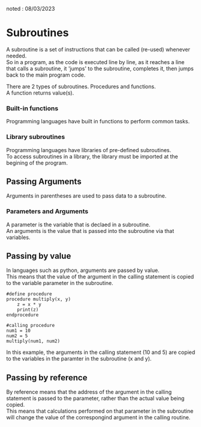 noted : 08/03/2023

# Subroutines

A subroutine is a set of instructions that can be called (re-used) whenever needed.  
So in a program, as the code is executed line by line, as it reaches a line that calls a subroutine, it 'jumps' to the subroutine, completes it, then jumps back to the main program code.  
  
There are 2 types of subroutines. Procedures and functions.  
A function returns value(s).

### Built-in functions
Programming languages have built in functions to perform common tasks.  

### Library subroutines
Programming languages have libraries of pre-defined subroutines.  
To access subroutines in a library, the library must be imported at the begining of the program.

## Passing Arguments
Arguments in parentheses are used to pass data to a subroutine.

### Parameters and Arguments
A parameter is the variable that is declaed in a subroutine.  
An arguments is the value that is passed into the subroutine via that variables.

## Passing by value
In languages such as python, arguments are passed by value.  
This means that the value of the argument in the calling statement is copied to the variable parameter in the subroutine.

    #define procedure
    procedure multiply(x, y)
        z = x * y
        print(z)
    endprocedure
    
    #calling procedure
    num1 = 10
    num2 = 5
    multiply(num1, num2)

In this example, the arguments in the calling statement (10 and 5) are copied to the variables in the paramter in the subroutine (x and y).

## Passing by reference
By reference means that the address of the argument in the calling statement is passed to the parameter, rather than the actual value being copied.  
This means that calculations performed on that parameter in the subroutine will change the value of the correspongind argument in the calling routine.  
